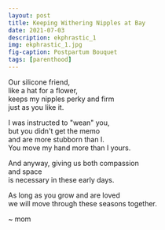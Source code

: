 ```yaml
---
layout: post
title: Keeping Withering Nipples at Bay
date: 2021-07-03
description: ekphrastic_1
img: ekphrastic_1.jpg
fig-caption: Postpartum Bouquet
tags: [parenthood]
---
```

Our silicone friend,    
like a hat for a flower,    
keeps my nipples perky and firm    
just as you like it.    
    
I was instructed to "wean" you,    
but you didn't get the memo    
and are more stubborn than I.    
You move my hand more than I yours.    
    
And anyway, giving us both compassion    
and space    
is necessary in these early days.    
    
As long as you grow and are loved    
we will move through these seasons together.   

~ mom